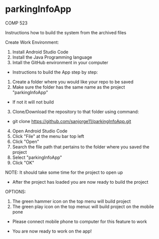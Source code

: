 # parkingInfoApp
COMP 523

Instructions how to build the system from the archived files

Create Work Environment: 
1. Install Android Studio Code
2. Install the Java Programming language
3. Intall the GitHub environment in your computer

- Instructions to build the App step by step:
1. Create a folder where you would like your repo to be saved
2. Make sure the folder has the same name as the project "parkingInfoApp"
  - If not it will not build
3. Clone/Download the repository to that folder using command:
  - git clone https://github.com/sanjorge11/parkingInfoApp.git
4. Open Android Studio Code
5. Click "File" at the menu bar top left
6. Click "Open"
7. Search the file path that pertains to the folder where you saved the project
8. Select "parkingInfoApp"
9. Click "OK" 

NOTE: It should take some time for the project to open up

- After the project has loaded you are now ready to build the project

OPTIONS:
1. The green hammer icon on the top menu will build project
2. The green play icon on the top menuc will build project on the mobile pone
  - Please connect mobile phone to computer for this feature to work
  
- You are now ready to work on the app! 


